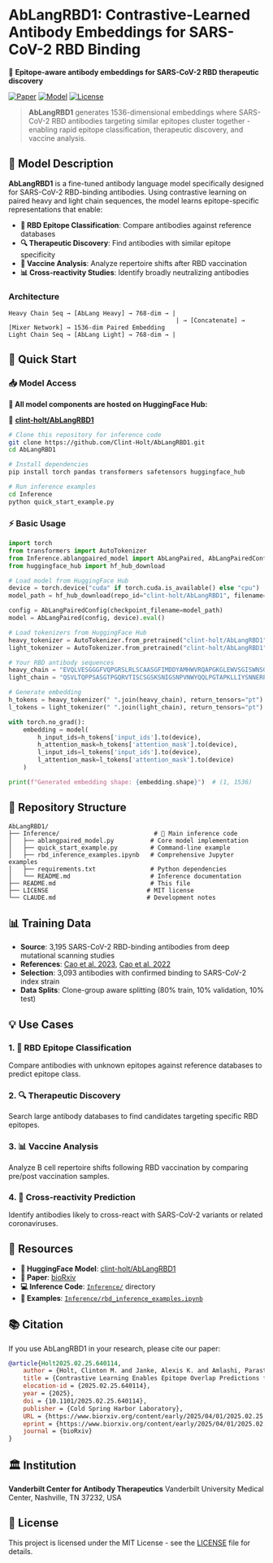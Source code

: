 # AbLangRBD1: Contrastive-Learned Antibody Embeddings for SARS-CoV-2 RBD Binding

🦠 **Epitope-aware antibody embeddings for SARS-CoV-2 RBD therapeutic discovery**

[![Paper](https://img.shields.io/badge/Paper-bioRxiv-red)](https://doi.org/10.1101/2025.02.25.640114)
[![Model](https://img.shields.io/badge/🤗%20HuggingFace-Model-blue)](https://huggingface.co/clint-holt/AbLangRBD1)
[![License](https://img.shields.io/badge/License-MIT-green.svg)](LICENSE)

> **AbLangRBD1** generates 1536-dimensional embeddings where SARS-CoV-2 RBD antibodies targeting similar epitopes cluster together - enabling rapid epitope classification, therapeutic discovery, and vaccine analysis.

## 🔬 Model Description

**AbLangRBD1** is a fine-tuned antibody language model specifically designed for SARS-CoV-2 RBD-binding antibodies. Using contrastive learning on paired heavy and light chain sequences, the model learns epitope-specific representations that enable:

- **🎯 RBD Epitope Classification**: Compare antibodies against reference databases
- **🔍 Therapeutic Discovery**: Find antibodies with similar epitope specificity
- **🦠 Vaccine Analysis**: Analyze repertoire shifts after RBD vaccination
- **📊 Cross-reactivity Studies**: Identify broadly neutralizing antibodies

### Architecture

```
Heavy Chain Seq → [AbLang Heavy] → 768-dim → |
                                              | → [Concatenate] → [Mixer Network] → 1536-dim Paired Embedding
Light Chain Seq → [AbLang Light] → 768-dim → |
```

## 🚀 Quick Start

### 📥 Model Access

**🤗 All model components are hosted on HuggingFace Hub:**

🔗 **[clint-holt/AbLangRBD1](https://huggingface.co/clint-holt/AbLangRBD1)**

```bash
# Clone this repository for inference code
git clone https://github.com/Clint-Holt/AbLangRBD1.git
cd AbLangRBD1

# Install dependencies
pip install torch pandas transformers safetensors huggingface_hub

# Run inference examples
cd Inference
python quick_start_example.py
```

### ⚡ Basic Usage

```python
import torch
from transformers import AutoTokenizer
from Inference.ablangpaired_model import AbLangPaired, AbLangPairedConfig
from huggingface_hub import hf_hub_download

# Load model from HuggingFace Hub
device = torch.device("cuda" if torch.cuda.is_available() else "cpu")
model_path = hf_hub_download(repo_id="clint-holt/AbLangRBD1", filename="model.safetensors")

config = AbLangPairedConfig(checkpoint_filename=model_path)
model = AbLangPaired(config, device).eval()

# Load tokenizers from HuggingFace Hub
heavy_tokenizer = AutoTokenizer.from_pretrained("clint-holt/AbLangRBD1", subfolder="heavy_tokenizer")
light_tokenizer = AutoTokenizer.from_pretrained("clint-holt/AbLangRBD1", subfolder="light_tokenizer")

# Your RBD antibody sequences
heavy_chain = "EVQLVESGGGFVQPGRSLRLSCAASGFIMDDYAMHWVRQAPGKGLEWVSGISWNSGTRGYADSVKGRFTVSRDNAKNSFYLQMNSLRAADTAVYYCAKDHGPWIAANGHYFDYWGQGTLVTVSS"
light_chain = "QSVLTQPPSASGTPGQRVTISCSGSKSNIGSNPVNWYQQLPGTAPKLLIYSNNERPSGVPARFSGSKSGTSASLAISGLQSEDEADYYCVTWDDSLNGWVFGGGTKLTVL"

# Generate embedding
h_tokens = heavy_tokenizer(" ".join(heavy_chain), return_tensors="pt")
l_tokens = light_tokenizer(" ".join(light_chain), return_tensors="pt")

with torch.no_grad():
    embedding = model(
        h_input_ids=h_tokens['input_ids'].to(device),
        h_attention_mask=h_tokens['attention_mask'].to(device),
        l_input_ids=l_tokens['input_ids'].to(device),
        l_attention_mask=l_tokens['attention_mask'].to(device)
    )

print(f"Generated embedding shape: {embedding.shape}")  # (1, 1536)
```

## 📁 Repository Structure

```
AbLangRBD1/
├── Inference/                          # 🚀 Main inference code
│   ├── ablangpaired_model.py          # Core model implementation
│   ├── quick_start_example.py         # Command-line example
│   ├── rbd_inference_examples.ipynb   # Comprehensive Jupyter examples
│   ├── requirements.txt               # Python dependencies
│   └── README.md                      # Inference documentation
├── README.md                          # This file
├── LICENSE                           # MIT license
└── CLAUDE.md                         # Development notes
```

## 📊 Training Data

- **Source**: 3,195 SARS-CoV-2 RBD-binding antibodies from deep mutational scanning studies
- **References**: [Cao et al. 2023](https://doi.org/10.1038/s41586-022-05644-7), [Cao et al. 2022](https://doi.org/10.1038/s41586-022-04980-y)
- **Selection**: 3,093 antibodies with confirmed binding to SARS-CoV-2 index strain
- **Data Splits**: Clone-group aware splitting (80% train, 10% validation, 10% test)

## 💡 Use Cases

### 1. **🦠 RBD Epitope Classification**
Compare antibodies with unknown epitopes against reference databases to predict epitope class.

### 2. **🔍 Therapeutic Discovery**
Search large antibody databases to find candidates targeting specific RBD epitopes.

### 3. **📊 Vaccine Analysis**
Analyze B cell repertoire shifts following RBD vaccination by comparing pre/post vaccination samples.

### 4. **🧬 Cross-reactivity Prediction**
Identify antibodies likely to cross-react with SARS-CoV-2 variants or related coronaviruses.

## 🔗 Resources

- **🤗 HuggingFace Model**: [clint-holt/AbLangRBD1](https://huggingface.co/clint-holt/AbLangRBD1)
- **📄 Paper**: [bioRxiv](https://doi.org/10.1101/2025.02.25.640114)
- **💻 Inference Code**: [`Inference/`](Inference/) directory
- **📓 Examples**: [`Inference/rbd_inference_examples.ipynb`](Inference/rbd_inference_examples.ipynb)

## 📚 Citation

If you use AbLangRBD1 in your research, please cite our paper:

```bibtex
@article{Holt2025.02.25.640114,
    author = {Holt, Clinton M. and Janke, Alexis K. and Amlashi, Parastoo and Jamieson, Parker J. and Marinov, Toma M. and Georgiev, Ivelin S.},
    title = {Contrastive Learning Enables Epitope Overlap Predictions for Targeted Antibody Discovery},
    elocation-id = {2025.02.25.640114},
    year = {2025},
    doi = {10.1101/2025.02.25.640114},
    publisher = {Cold Spring Harbor Laboratory},
    URL = {https://www.biorxiv.org/content/early/2025/04/01/2025.02.25.640114},
    eprint = {https://www.biorxiv.org/content/early/2025/04/01/2025.02.25.640114.full.pdf},
    journal = {bioRxiv}
}
```

## 🏛️ Institution

**Vanderbilt Center for Antibody Therapeutics**
Vanderbilt University Medical Center, Nashville, TN 37232, USA

## 📝 License

This project is licensed under the MIT License - see the [LICENSE](LICENSE) file for details.
